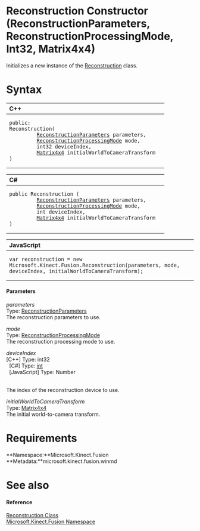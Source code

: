 Reconstruction Constructor (ReconstructionParameters, ReconstructionProcessingMode, Int32, Matrix4x4)  
=====================================================================================================  

Initializes a new instance of the [Reconstruction](../../Reconstruction_Class.md) class. <span id="syntaxSection"></span>

Syntax  
======  

<table>
<colgroup>
<col width="100%" />
</colgroup>
<thead>
<tr class="header">
<th align="left">C++</th>
</tr>
</thead>
<tbody>
<tr class="odd">
<td align="left"><pre><code>public:  
Reconstruction(  
         <a href="../../ReconstructionParameters.md">ReconstructionParameters</a> parameters,  
         <a href="../../ReconstructionProcessingMode.md">ReconstructionProcessingMode</a> mode,  
         int32 deviceIndex,  
         <a href="../../Matrix4x4_Structure.md">Matrix4x4</a> initialWorldToCameraTransform  
)</code></pre></td>
</tr>
</tbody>
</table>

<table>
<colgroup>
<col width="100%" />
</colgroup>
<thead>
<tr class="header">
<th align="left">C#</th>
</tr>
</thead>
<tbody>
<tr class="odd">
<td align="left"><pre><code>public Reconstruction (  
         <a href="../../ReconstructionParameters.md">ReconstructionParameters</a> parameters,  
         <a href="../../ReconstructionProcessingMode.md">ReconstructionProcessingMode</a> mode,  
         int deviceIndex,  
         <a href="../../Matrix4x4_Structure.md">Matrix4x4</a> initialWorldToCameraTransform  
)</code></pre></td>
</tr>
</tbody>
</table>

<table>
<colgroup>
<col width="100%" />
</colgroup>
<thead>
<tr class="header">
<th align="left">JavaScript</th>
</tr>
</thead>
<tbody>
<tr class="odd">
<td align="left"><pre><code>var reconstruction = new Microsoft.Kinect.Fusion.Reconstruction(parameters, mode, deviceIndex, initialWorldToCameraTransform);</code></pre></td>
</tr>
</tbody>
</table>

<span id="ID4EK"></span>
#### Parameters  

*parameters*    
Type: [ReconstructionParameters](../../ReconstructionParameters.md)  
The reconstruction parameters to use.  

*mode*    
Type: [ReconstructionProcessingMode](../../ReconstructionProcessingMode.md)  
The reconstruction processing mode to use.  

*deviceIndex*    
[C++] Type: int32  
  [C\#] Type: [int](http://msdn.microsoft.com/en-us/library/system.int32.aspx)  
  [JavaScript] Type: Number  
   

The index of the reconstruction device to use.  

*initialWorldToCameraTransform*    
Type: [Matrix4x4](../../Matrix4x4_Structure.md)  
The initial world-to-camera transform.  

<span id="requirements"></span>

Requirements  
============  

**Namespace:**Microsoft.Kinect.Fusion  
**Metadata:**microsoft.kinect.fusion.winmd  

<span id="ID4ETB"></span>

See also  
========  

<span id="ID4EVB"></span>
#### Reference  

[Reconstruction Class](../../Reconstruction_Class.md)  
 [Microsoft.Kinect.Fusion Namespace](../../../Kinect.Fusion.md)  



<!--Please do not edit the data in the comment block below.-->
<!--
TOCTitle : Reconstruction Constructor (ReconstructionParameters, ReconstructionProcessingMode, Int32, Matrix4x4)
RLTitle : Reconstruction Constructor (ReconstructionParameters, ReconstructionProcessingMode, Int32, Matrix4x4)
KeywordA : M:Microsoft.Kinect.Fusion.Reconstruction.#ctor(Microsoft.Kinect.Fusion.ReconstructionParameters,Microsoft.Kinect.Fusion.ReconstructionProcessingMode,System.Int32,Microsoft.Kinect.Fusion.Matrix4x4)
AssetID : M:Microsoft.Kinect.Fusion.Reconstruction.#ctor(Microsoft.Kinect.Fusion.ReconstructionParameters,Microsoft.Kinect.Fusion.ReconstructionProcessingMode,System.Int32,Microsoft.Kinect.Fusion.Matrix4x4)
Locale : en-us
CommunityContent : 1
APIType : Managed
APILocation : microsoft.kinect.fusion.winmd
APIName : Microsoft.Kinect.Fusion.Reconstruction
TargetOS : Windows
TopicType : kbSyntax
DevLang : VB
DevLang : CSharp
DevLang : JavaScript
DevLang : C++
DocSet : K4Wv2
ProjType : K4Wv2Proj
Technology : Kinect for Windows
Product : Kinect for Windows SDK v2
productversion : 20
-->

